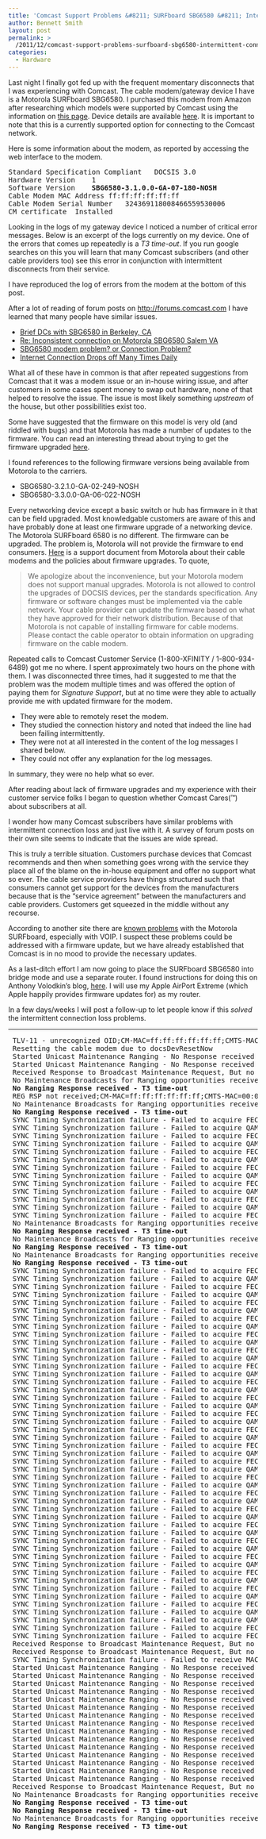 ```yaml
---
title: 'Comcast Support Problems &#8211; SURFboard SBG6580 &#8211; Intermittent Connection Loss'
author: Bennett Smith
layout: post
permalink: >
  /2011/12/comcast-support-problems-surfboard-sbg6580-intermittent-connection-loss/
categories:
  - Hardware
---
```

Last night I finally got fed up with the frequent momentary disconnects that I was experiencing with Comcast. The cable modem/gateway device I have is a Motorola SURFboard SBG6580. I purchased this modem from Amazon after researching which models were supported by Comcast using the information on [this page][1]. Device details are available [here][2]. It is important to note that this is a currently supported option for connecting to the Comcast network.

Here is some information about the modem, as reported by accessing the web interface to the modem.

<pre>Standard Specification Compliant	DOCSIS 3.0
Hardware Version	1
Software Version	<b>SBG6580-3.1.0.0-GA-07-180-NOSH</b>
Cable Modem MAC Address	ff:ff:ff:ff:ff:ff
Cable Modem Serial Number	324369118008466559530006
CM certificate	Installed
</pre>

Looking in the logs of my gateway device I noticed a number of critical error messages. Below is an excerpt of the logs currently on my device. One of the errors that comes up repeatedly is a *T3 time-out*. If you run google searches on this you will learn that many Comcast subscribers (and other cable providers too) see this error in conjunction with intermittent disconnects from their service. 

I have reproduced the log of errors from the modem at the bottom of this post.

After a lot of reading of forum posts on <http://forums.comcast.com> I have learned that many people have similar issues. 

*   [Brief DCs with SBG6580 in Berkeley, CA][3]
*   [Re: Inconsistent connection on Motorola SBG6580 Salem VA][4]
*   [SBG6580 modem problem? or Connection Problem?][5]
*   [Internet Connection Drops off Many Times Daily][6]

What all of these have in common is that after repeated suggestions from Comcast that it was a modem issue or an in-house wiring issue, and after customers in some cases spent money to swap out hardware, none of that helped to resolve the issue. The issue is most likely something *upstream* of the house, but other possibilities exist too.

Some have suggested that the firmware on this model is very old (and riddled with bugs) and that Motorola has made a number of updates to the firmware. You can read an interesting thread about trying to get the firmware upgraded [here][7]. 

I found references to the following firmware versions being available from Motorola to the carriers.

*   SBG6580-3.2.1.0-GA-02-249-NOSH
*   SBG6580-3.3.0.0-GA-06-022-NOSH

Every networking device except a basic switch or hub has firmware in it that can be field upgraded. Most knowledgable customers are aware of this and have probably done at least one firmware upgrade of a networking device. The Motorola SURFboard 6580 is no different. The firmware can be upgraded. The problem is, Motorola will not provide the firmware to end consumers. [Here][8] is a support document from Motorola about their cable modems and the policies about firmware upgrades. To quote, 

> We apologize about the inconvenience, but your Motorola modem does not support manual upgrades. Motorola is not allowed to control the upgrades of DOCSIS devices, per the standards specification. Any firmware or software changes must be implemented via the cable network. Your cable provider can update the firmware based on what they have approved for their network distribution. Because of that Motorola is not capable of installing firmware for cable modems. Please contact the cable operator to obtain information on upgrading firmware on the cable modem. 

Repeated calls to Comcast Customer Service (1-800-XFINITY / 1-800-934-6489) got me no where. I spent approximately two hours on the phone with them. I was disconnected three times, had it suggested to me that the problem was the modem multiple times and was offered the option of paying them for *Signature Support*, but at no time were they able to actually provide me with updated firmware for the modem.

*   They were able to remotely reset the modem.
*   They studied the connection history and noted that indeed the line had been failing intermittently.
*   They were not at all interested in the content of the log messages I shared below.
*   They could not offer any explanation for the log messages.

In summary, they were no help what so ever.

After reading about lack of firmware upgrades and my experience with their customer service folks I began to question whether <t>Comcast Cares(™)</i> about subscribers at all. 

I wonder how many Comcast subscribers have similar problems with intermittent connection loss and just live with it. A survey of forum posts on their own site seems to indicate that the issues are wide spread.

This is truly a terrible situation. Customers purchase devices that Comcast recommends and then when something goes wrong with the service they place all of the blame on the in-house equipment and offer no support what so ever. The cable service providers have things structured such that consumers cannot get support for the devices from the manufacturers because that is the “service agreement” between the manufacturers and cable providers. Customers get squeezed in the middle without any recourse.

According to another site there are [known problems][9] with the Motorola SURFboard, especially with VOIP. I suspect these problems could be addressed with a firmware update, but we have already established that Comcast is in no mood to provide the necessary updates. 

As a last-ditch effort I am now going to place the SURFboard SBG6580 into bridge mode and use a separate router. I found instructions for doing this on Anthony Volodkin’s blog, [here][10]. I will use my Apple AirPort Extreme (which Apple happily provides firmware updates for) as my router. 

In a few days/weeks I will post a follow-up to let people know if this *solved* the intermittent connection loss problems.

* * *

<pre> TLV-11 - unrecognized OID;CM-MAC=ff:ff:ff:ff:ff:ff;CMTS-MAC=00:01:5c:24:f1:45;CM-QOS=1.1;CM-VER=3.0; 
 Resetting the cable modem due to docsDevResetNow 
 Started Unicast Maintenance Ranging - No Response received - T3 time-out;CM-MAC=ff:ff:ff:ff:ff:ff;CMTS-MAC=00:01:5c:24:f1:45;CM-QOS=1.1;CM-VER=3.0; 
 Started Unicast Maintenance Ranging - No Response received - T3 time-out;CM-MAC=ff:ff:ff:ff:ff:ff;CMTS-MAC=00:01:5c:24:f1:45;CM-QOS=1.1;CM-VER=3.0; 
 Received Response to Broadcast Maintenance Request, But no Unicast Maintenance opportunities received - T4 time out;CM-MAC=ff:ff:ff:ff:ff:ff;CMTS-MAC=00:01:5c:24:f1:45;CM-QOS=1.1;CM-VER=3.0; 
 No Maintenance Broadcasts for Ranging opportunities received - T2 time-out;CM-MAC=ff:ff:ff:ff:ff:ff;CMTS-MAC=00:01:5c:24:f1:45;CM-QOS=1.1;CM-VER=3.0; 
 <b>No Ranging Response received - T3 time-out</b>  
 REG RSP not received;CM-MAC=ff:ff:ff:ff:ff:ff;CMTS-MAC=00:01:5c:24:f1:45;CM-QOS=1.1;CM-VER=3.0; 
 No Maintenance Broadcasts for Ranging opportunities received - T2 time-out;CM-MAC=ff:ff:ff:ff:ff:ff;CMTS-MAC=00:01:5c:24:f1:45;CM-QOS=1.0;CM-VER=3.0; 
 <b>No Ranging Response received - T3 time-out</b>
 SYNC Timing Synchronization failure - Failed to acquire FEC framing;CM-MAC=ff:ff:ff:ff:ff:ff;CMTS-MAC=00:00:00:00:00:00;CM-QOS=1.0;CM-VER=3.0; 
 SYNC Timing Synchronization failure - Failed to acquire QAM/QPSK symbol timing;;CM-MAC=ff:ff:ff:ff:ff:ff;CMTS-MAC=00:00:00:00:00:00;CM-QOS=1.0;CM-VER=3.0; 
 SYNC Timing Synchronization failure - Failed to acquire FEC framing;CM-MAC=ff:ff:ff:ff:ff:ff;CMTS-MAC=00:00:00:00:00:00;CM-QOS=1.0;CM-VER=3.0; 
 SYNC Timing Synchronization failure - Failed to acquire QAM/QPSK symbol timing;;CM-MAC=ff:ff:ff:ff:ff:ff;CMTS-MAC=00:00:00:00:00:00;CM-QOS=1.0;CM-VER=3.0; 
 SYNC Timing Synchronization failure - Failed to acquire FEC framing;CM-MAC=ff:ff:ff:ff:ff:ff;CMTS-MAC=00:00:00:00:00:00;CM-QOS=1.0;CM-VER=3.0; 
 SYNC Timing Synchronization failure - Failed to acquire QAM/QPSK symbol timing;;CM-MAC=ff:ff:ff:ff:ff:ff;CMTS-MAC=00:00:00:00:00:00;CM-QOS=1.0;CM-VER=3.0; 
 SYNC Timing Synchronization failure - Failed to acquire FEC framing;CM-MAC=ff:ff:ff:ff:ff:ff;CMTS-MAC=00:00:00:00:00:00;CM-QOS=1.0;CM-VER=3.0; 
 SYNC Timing Synchronization failure - Failed to acquire QAM/QPSK symbol timing;;CM-MAC=ff:ff:ff:ff:ff:ff;CMTS-MAC=00:00:00:00:00:00;CM-QOS=1.0;CM-VER=3.0; 
 SYNC Timing Synchronization failure - Failed to acquire FEC framing;CM-MAC=ff:ff:ff:ff:ff:ff;CMTS-MAC=00:00:00:00:00:00;CM-QOS=1.0;CM-VER=3.0; 
 SYNC Timing Synchronization failure - Failed to acquire QAM/QPSK symbol timing;;CM-MAC=ff:ff:ff:ff:ff:ff;CMTS-MAC=00:00:00:00:00:00;CM-QOS=1.0;CM-VER=3.0; 
 SYNC Timing Synchronization failure - Failed to acquire FEC framing;CM-MAC=ff:ff:ff:ff:ff:ff;CMTS-MAC=00:00:00:00:00:00;CM-QOS=1.0;CM-VER=3.0; 
 SYNC Timing Synchronization failure - Failed to acquire QAM/QPSK symbol timing;;CM-MAC=ff:ff:ff:ff:ff:ff;CMTS-MAC=00:00:00:00:00:00;CM-QOS=1.0;CM-VER=3.0; 
 SYNC Timing Synchronization failure - Failed to acquire FEC framing;CM-MAC=ff:ff:ff:ff:ff:ff;CMTS-MAC=00:00:00:00:00:00;CM-QOS=1.0;CM-VER=3.0; 
 No Maintenance Broadcasts for Ranging opportunities received - T2 time-out;CM-MAC=ff:ff:ff:ff:ff:ff;CMTS-MAC=00:01:5c:24:f1:45;CM-QOS=1.0;CM-VER=3.0; 
 <b>No Ranging Response received - T3 time-out</b>  
 No Maintenance Broadcasts for Ranging opportunities received - T2 time-out;CM-MAC=ff:ff:ff:ff:ff:ff;CMTS-MAC=00:01:5c:24:f1:45;CM-QOS=1.0;CM-VER=3.0; 
 <b>No Ranging Response received - T3 time-out</b>  
 No Maintenance Broadcasts for Ranging opportunities received - T2 time-out;CM-MAC=ff:ff:ff:ff:ff:ff;CMTS-MAC=00:01:5c:24:f1:45;CM-QOS=1.0;CM-VER=3.0; 
 <b>No Ranging Response received - T3 time-out</b>  
 SYNC Timing Synchronization failure - Failed to acquire FEC framing;CM-MAC=ff:ff:ff:ff:ff:ff;CMTS-MAC=00:00:00:00:00:00;CM-QOS=1.0;CM-VER=3.0; 
 SYNC Timing Synchronization failure - Failed to acquire QAM/QPSK symbol timing;;CM-MAC=ff:ff:ff:ff:ff:ff;CMTS-MAC=00:00:00:00:00:00;CM-QOS=1.0;CM-VER=3.0; 
 SYNC Timing Synchronization failure - Failed to acquire FEC framing;CM-MAC=ff:ff:ff:ff:ff:ff;CMTS-MAC=00:00:00:00:00:00;CM-QOS=1.0;CM-VER=3.0; 
 SYNC Timing Synchronization failure - Failed to acquire QAM/QPSK symbol timing;;CM-MAC=ff:ff:ff:ff:ff:ff;CMTS-MAC=00:00:00:00:00:00;CM-QOS=1.0;CM-VER=3.0; 
 SYNC Timing Synchronization failure - Failed to acquire FEC framing;CM-MAC=ff:ff:ff:ff:ff:ff;CMTS-MAC=00:00:00:00:00:00;CM-QOS=1.0;CM-VER=3.0; 
 SYNC Timing Synchronization failure - Failed to acquire QAM/QPSK symbol timing;;CM-MAC=ff:ff:ff:ff:ff:ff;CMTS-MAC=00:00:00:00:00:00;CM-QOS=1.0;CM-VER=3.0; 
 SYNC Timing Synchronization failure - Failed to acquire FEC framing;CM-MAC=ff:ff:ff:ff:ff:ff;CMTS-MAC=00:00:00:00:00:00;CM-QOS=1.0;CM-VER=3.0; 
 SYNC Timing Synchronization failure - Failed to acquire QAM/QPSK symbol timing;;CM-MAC=ff:ff:ff:ff:ff:ff;CMTS-MAC=00:00:00:00:00:00;CM-QOS=1.0;CM-VER=3.0; 
 SYNC Timing Synchronization failure - Failed to acquire FEC framing;CM-MAC=ff:ff:ff:ff:ff:ff;CMTS-MAC=00:00:00:00:00:00;CM-QOS=1.0;CM-VER=3.0; 
 SYNC Timing Synchronization failure - Failed to acquire QAM/QPSK symbol timing;;CM-MAC=ff:ff:ff:ff:ff:ff;CMTS-MAC=00:00:00:00:00:00;CM-QOS=1.0;CM-VER=3.0; 
 SYNC Timing Synchronization failure - Failed to acquire FEC framing;CM-MAC=ff:ff:ff:ff:ff:ff;CMTS-MAC=00:00:00:00:00:00;CM-QOS=1.0;CM-VER=3.0; 
 SYNC Timing Synchronization failure - Failed to acquire QAM/QPSK symbol timing;;CM-MAC=ff:ff:ff:ff:ff:ff;CMTS-MAC=00:00:00:00:00:00;CM-QOS=1.0;CM-VER=3.0; 
 SYNC Timing Synchronization failure - Failed to acquire FEC framing;CM-MAC=ff:ff:ff:ff:ff:ff;CMTS-MAC=00:00:00:00:00:00;CM-QOS=1.0;CM-VER=3.0; 
 SYNC Timing Synchronization failure - Failed to acquire QAM/QPSK symbol timing;;CM-MAC=ff:ff:ff:ff:ff:ff;CMTS-MAC=00:00:00:00:00:00;CM-QOS=1.0;CM-VER=3.0; 
 SYNC Timing Synchronization failure - Failed to acquire FEC framing;CM-MAC=ff:ff:ff:ff:ff:ff;CMTS-MAC=00:00:00:00:00:00;CM-QOS=1.0;CM-VER=3.0; 
 SYNC Timing Synchronization failure - Failed to acquire QAM/QPSK symbol timing;;CM-MAC=ff:ff:ff:ff:ff:ff;CMTS-MAC=00:00:00:00:00:00;CM-QOS=1.0;CM-VER=3.0; 
 SYNC Timing Synchronization failure - Failed to acquire FEC framing;CM-MAC=ff:ff:ff:ff:ff:ff;CMTS-MAC=00:00:00:00:00:00;CM-QOS=1.0;CM-VER=3.0; 
 SYNC Timing Synchronization failure - Failed to acquire QAM/QPSK symbol timing;;CM-MAC=ff:ff:ff:ff:ff:ff;CMTS-MAC=00:00:00:00:00:00;CM-QOS=1.0;CM-VER=3.0; 
 SYNC Timing Synchronization failure - Failed to acquire FEC framing;CM-MAC=ff:ff:ff:ff:ff:ff;CMTS-MAC=00:00:00:00:00:00;CM-QOS=1.0;CM-VER=3.0; 
 SYNC Timing Synchronization failure - Failed to acquire QAM/QPSK symbol timing;;CM-MAC=ff:ff:ff:ff:ff:ff;CMTS-MAC=00:00:00:00:00:00;CM-QOS=1.0;CM-VER=3.0; 
 SYNC Timing Synchronization failure - Failed to acquire FEC framing;CM-MAC=ff:ff:ff:ff:ff:ff;CMTS-MAC=00:00:00:00:00:00;CM-QOS=1.0;CM-VER=3.0; 
 SYNC Timing Synchronization failure - Failed to acquire QAM/QPSK symbol timing;;CM-MAC=ff:ff:ff:ff:ff:ff;CMTS-MAC=00:00:00:00:00:00;CM-QOS=1.0;CM-VER=3.0; 
 SYNC Timing Synchronization failure - Failed to acquire FEC framing;CM-MAC=ff:ff:ff:ff:ff:ff;CMTS-MAC=00:00:00:00:00:00;CM-QOS=1.0;CM-VER=3.0; 
 SYNC Timing Synchronization failure - Failed to acquire QAM/QPSK symbol timing;;CM-MAC=ff:ff:ff:ff:ff:ff;CMTS-MAC=00:00:00:00:00:00;CM-QOS=1.0;CM-VER=3.0; 
 SYNC Timing Synchronization failure - Failed to acquire FEC framing;CM-MAC=ff:ff:ff:ff:ff:ff;CMTS-MAC=00:00:00:00:00:00;CM-QOS=1.0;CM-VER=3.0; 
 SYNC Timing Synchronization failure - Failed to acquire QAM/QPSK symbol timing;;CM-MAC=ff:ff:ff:ff:ff:ff;CMTS-MAC=00:00:00:00:00:00;CM-QOS=1.0;CM-VER=3.0; 
 SYNC Timing Synchronization failure - Failed to acquire FEC framing;CM-MAC=ff:ff:ff:ff:ff:ff;CMTS-MAC=00:00:00:00:00:00;CM-QOS=1.0;CM-VER=3.0; 
 SYNC Timing Synchronization failure - Failed to acquire QAM/QPSK symbol timing;;CM-MAC=ff:ff:ff:ff:ff:ff;CMTS-MAC=00:00:00:00:00:00;CM-QOS=1.0;CM-VER=3.0; 
 SYNC Timing Synchronization failure - Failed to acquire FEC framing;CM-MAC=ff:ff:ff:ff:ff:ff;CMTS-MAC=00:00:00:00:00:00;CM-QOS=1.0;CM-VER=3.0; 
 SYNC Timing Synchronization failure - Failed to acquire QAM/QPSK symbol timing;;CM-MAC=ff:ff:ff:ff:ff:ff;CMTS-MAC=00:00:00:00:00:00;CM-QOS=1.0;CM-VER=3.0; 
 SYNC Timing Synchronization failure - Failed to acquire FEC framing;CM-MAC=ff:ff:ff:ff:ff:ff;CMTS-MAC=00:00:00:00:00:00;CM-QOS=1.0;CM-VER=3.0; 
 SYNC Timing Synchronization failure - Failed to acquire QAM/QPSK symbol timing;;CM-MAC=ff:ff:ff:ff:ff:ff;CMTS-MAC=00:00:00:00:00:00;CM-QOS=1.0;CM-VER=3.0; 
 SYNC Timing Synchronization failure - Failed to acquire FEC framing;CM-MAC=ff:ff:ff:ff:ff:ff;CMTS-MAC=00:00:00:00:00:00;CM-QOS=1.0;CM-VER=3.0; 
 SYNC Timing Synchronization failure - Failed to acquire QAM/QPSK symbol timing;;CM-MAC=ff:ff:ff:ff:ff:ff;CMTS-MAC=00:00:00:00:00:00;CM-QOS=1.0;CM-VER=3.0; 
 SYNC Timing Synchronization failure - Failed to acquire FEC framing;CM-MAC=ff:ff:ff:ff:ff:ff;CMTS-MAC=00:00:00:00:00:00;CM-QOS=1.0;CM-VER=3.0; 
 SYNC Timing Synchronization failure - Failed to acquire QAM/QPSK symbol timing;;CM-MAC=ff:ff:ff:ff:ff:ff;CMTS-MAC=00:00:00:00:00:00;CM-QOS=1.0;CM-VER=3.0; 
 SYNC Timing Synchronization failure - Failed to acquire FEC framing;CM-MAC=ff:ff:ff:ff:ff:ff;CMTS-MAC=00:00:00:00:00:00;CM-QOS=1.0;CM-VER=3.0; 
 SYNC Timing Synchronization failure - Failed to acquire QAM/QPSK symbol timing;;CM-MAC=ff:ff:ff:ff:ff:ff;CMTS-MAC=00:00:00:00:00:00;CM-QOS=1.0;CM-VER=3.0; 
 SYNC Timing Synchronization failure - Failed to acquire FEC framing;CM-MAC=ff:ff:ff:ff:ff:ff;CMTS-MAC=00:00:00:00:00:00;CM-QOS=1.0;CM-VER=3.0; 
 SYNC Timing Synchronization failure - Failed to acquire QAM/QPSK symbol timing;;CM-MAC=ff:ff:ff:ff:ff:ff;CMTS-MAC=00:00:00:00:00:00;CM-QOS=1.0;CM-VER=3.0; 
 SYNC Timing Synchronization failure - Failed to acquire FEC framing;CM-MAC=ff:ff:ff:ff:ff:ff;CMTS-MAC=00:00:00:00:00:00;CM-QOS=1.0;CM-VER=3.0; 
 SYNC Timing Synchronization failure - Failed to acquire QAM/QPSK symbol timing;;CM-MAC=ff:ff:ff:ff:ff:ff;CMTS-MAC=00:00:00:00:00:00;CM-QOS=1.0;CM-VER=3.0; 
 SYNC Timing Synchronization failure - Failed to acquire FEC framing;CM-MAC=ff:ff:ff:ff:ff:ff;CMTS-MAC=00:00:00:00:00:00;CM-QOS=1.0;CM-VER=3.0; 
 SYNC Timing Synchronization failure - Failed to acquire QAM/QPSK symbol timing;;CM-MAC=ff:ff:ff:ff:ff:ff;CMTS-MAC=00:00:00:00:00:00;CM-QOS=1.0;CM-VER=3.0; 
 SYNC Timing Synchronization failure - Failed to acquire QAM/QPSK symbol timing;;CM-MAC=ff:ff:ff:ff:ff:ff;CMTS-MAC=00:00:00:00:00:00;CM-QOS=1.0;CM-VER=3.0; 
 SYNC Timing Synchronization failure - Failed to acquire FEC framing;CM-MAC=ff:ff:ff:ff:ff:ff;CMTS-MAC=00:00:00:00:00:00;CM-QOS=1.0;CM-VER=3.0; 
 SYNC Timing Synchronization failure - Failed to acquire FEC framing;CM-MAC=ff:ff:ff:ff:ff:ff;CMTS-MAC=00:00:00:00:00:00;CM-QOS=1.0;CM-VER=3.0; 
 Received Response to Broadcast Maintenance Request, But no Unicast Maintenance opportunities received - T4 time out;CM-MAC=ff:ff:ff:ff:ff:ff;CMTS-MAC=00:01:5c:24:f1:45;CM-QOS=1.1;CM-VER=3.0; 
 Received Response to Broadcast Maintenance Request, But no Unicast Maintenance opportunities received - T4 time out;CM-MAC=ff:ff:ff:ff:ff:ff;CMTS-MAC=00:01:5c:24:f1:45;CM-QOS=1.1;CM-VER=3.0; 
 SYNC Timing Synchronization failure - Failed to receive MAC SYNC frame within time-out period;CM-MAC=ff:ff:ff:ff:ff:ff;CMTS-MAC=00:01:5c:24:f1:45;CM-QOS=1.1;CM-VER=3.0; 
 Started Unicast Maintenance Ranging - No Response received - T3 time-out;CM-MAC=ff:ff:ff:ff:ff:ff;CMTS-MAC=00:01:5c:24:f1:45;CM-QOS=1.1;CM-VER=3.0; 
 Started Unicast Maintenance Ranging - No Response received - T3 time-out;CM-MAC=ff:ff:ff:ff:ff:ff;CMTS-MAC=00:01:5c:24:f1:45;CM-QOS=1.1;CM-VER=3.0; 
 Started Unicast Maintenance Ranging - No Response received - T3 time-out;CM-MAC=ff:ff:ff:ff:ff:ff;CMTS-MAC=00:01:5c:24:f1:45;CM-QOS=1.1;CM-VER=3.0; 
 Started Unicast Maintenance Ranging - No Response received - T3 time-out;CM-MAC=ff:ff:ff:ff:ff:ff;CMTS-MAC=00:01:5c:24:f1:45;CM-QOS=1.1;CM-VER=3.0; 
 Started Unicast Maintenance Ranging - No Response received - T3 time-out;CM-MAC=ff:ff:ff:ff:ff:ff;CMTS-MAC=00:01:5c:24:f1:45;CM-QOS=1.1;CM-VER=3.0; 
 Started Unicast Maintenance Ranging - No Response received - T3 time-out;CM-MAC=ff:ff:ff:ff:ff:ff;CMTS-MAC=00:01:5c:24:f1:45;CM-QOS=1.1;CM-VER=3.0; 
 Started Unicast Maintenance Ranging - No Response received - T3 time-out;CM-MAC=ff:ff:ff:ff:ff:ff;CMTS-MAC=00:01:5c:24:f1:45;CM-QOS=1.1;CM-VER=3.0; 
 Started Unicast Maintenance Ranging - No Response received - T3 time-out;CM-MAC=ff:ff:ff:ff:ff:ff;CMTS-MAC=00:01:5c:24:f1:45;CM-QOS=1.1;CM-VER=3.0; 
 Started Unicast Maintenance Ranging - No Response received - T3 time-out;CM-MAC=ff:ff:ff:ff:ff:ff;CMTS-MAC=00:01:5c:24:f1:45;CM-QOS=1.1;CM-VER=3.0; 
 Started Unicast Maintenance Ranging - No Response received - T3 time-out;CM-MAC=ff:ff:ff:ff:ff:ff;CMTS-MAC=00:01:5c:24:f1:45;CM-QOS=1.1;CM-VER=3.0; 
 Started Unicast Maintenance Ranging - No Response received - T3 time-out;CM-MAC=ff:ff:ff:ff:ff:ff;CMTS-MAC=00:01:5c:24:f1:45;CM-QOS=1.1;CM-VER=3.0; 
 Started Unicast Maintenance Ranging - No Response received - T3 time-out;CM-MAC=ff:ff:ff:ff:ff:ff;CMTS-MAC=00:01:5c:24:f1:45;CM-QOS=1.1;CM-VER=3.0; 
 Started Unicast Maintenance Ranging - No Response received - T3 time-out;CM-MAC=ff:ff:ff:ff:ff:ff;CMTS-MAC=00:01:5c:24:f1:45;CM-QOS=1.1;CM-VER=3.0; 
 Started Unicast Maintenance Ranging - No Response received - T3 time-out;CM-MAC=ff:ff:ff:ff:ff:ff;CMTS-MAC=00:01:5c:24:f1:45;CM-QOS=1.1;CM-VER=3.0; 
 Started Unicast Maintenance Ranging - No Response received - T3 time-out;CM-MAC=ff:ff:ff:ff:ff:ff;CMTS-MAC=00:01:5c:24:f1:45;CM-QOS=1.1;CM-VER=3.0; 
 Received Response to Broadcast Maintenance Request, But no Unicast Maintenance opportunities received - T4 time out;CM-MAC=ff:ff:ff:ff:ff:ff;CMTS-MAC=00:01:5c:24:f1:45;CM-QOS=1.1;CM-VER=3.0; 
 No Maintenance Broadcasts for Ranging opportunities received - T2 time-out;CM-MAC=ff:ff:ff:ff:ff:ff;CMTS-MAC=00:01:5c:24:f1:45;CM-QOS=1.1;CM-VER=3.0; 
 <b>No Ranging Response received - T3 time-out</b>  
 <b>No Ranging Response received - T3 time-out</b>  
 No Maintenance Broadcasts for Ranging opportunities received - T2 time-out;CM-MAC=ff:ff:ff:ff:ff:ff;CMTS-MAC=00:01:5c:24:f1:45;CM-QOS=1.0;CM-VER=3.0; 
 <b>No Ranging Response received - T3 time-out</b>    
</pre>


 [1]: http://mydeviceinfo.comcast.net/
 [2]: http://mydeviceinfo.comcast.net/device.php?tier=-1&devid=268&e=0&d3=1&s=&so=&sc=228
 [3]: http://forums.comcast.com/t5/Connectivity-and-Modem-Help/Brief-DCs-with-SBG6580-in-Berkeley-CA/td-p/1097543
 [4]: http://comcastsupport.lithium.com/t5/Connectivity-and-Modem-Help/Re-Inconsistent-connection-on-Motorola-SBG6580-Salem-VA/td-p/1096399
 [5]: http://forums.comcast.com/t5/Connectivity-and-Modem-Help/SBG6580-modem-problem-or-Connection-Problem/td-p/1058483
 [6]: http://forums.comcast.com/t5/Connectivity-and-Modem-Help/Internet-Connection-Drops-off-Many-Times-Daily/td-p/1045607
 [7]: http://forums.comcast.com/t5/Connectivity-and-Modem-Help/SBG6580-How-to-get-firmware-upgrade/td-p/976719
 [8]: http://broadband.custhelp.com/app/answers/detail/a_id/17811
 [9]: http://www.teltub.com/forum/index.php?topic=45.0
 [10]: http://fascinated.fm/post/2379188731/getting-a-motorola-sbg6580-into-bridge-mode-on

